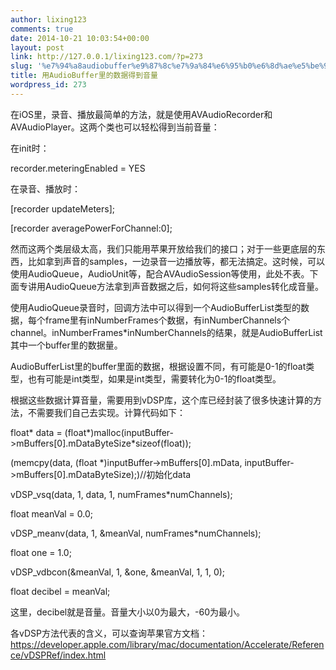 ```yaml
---
author: lixing123
comments: true
date: 2014-10-21 10:03:54+00:00
layout: post
link: http://127.0.0.1/lixing123.com/?p=273
slug: '%e7%94%a8audiobuffer%e9%87%8c%e7%9a%84%e6%95%b0%e6%8d%ae%e5%be%97%e5%88%b0%e9%9f%b3%e9%87%8f'
title: 用AudioBuffer里的数据得到音量
wordpress_id: 273
---
```


在iOS里，录音、播放最简单的方法，就是使用AVAudioRecorder和AVAudioPlayer。这两个类也可以轻松得到当前音量：<!-- more -->

在init时：

recorder.meteringEnabled = YES

在录音、播放时：

[recorder updateMeters];

[recorder averagePowerForChannel:0];

然而这两个类层级太高，我们只能用苹果开放给我们的接口；对于一些更底层的东西，比如拿到声音的samples，一边录音一边播放等，都无法搞定。这时候，可以使用AudioQueue，AudioUnit等，配合AVAudioSession等使用，此处不表。下面专讲用AudioQueue方法拿到声音数据之后，如何将这些samples转化成音量。

使用AudioQueue录音时，回调方法中可以得到一个AudioBufferList类型的数据，每个frame里有inNumberFrames个数据，有inNumberChannels个channel。inNumberFrames*inNumberChannels的结果，就是AudioBufferList其中一个buffer里的数据量。

AudioBufferList里的buffer里面的数据，根据设置不同，有可能是0-1的float类型，也有可能是int类型，如果是int类型，需要转化为0-1的float类型。

根据这些数据计算音量，需要用到vDSP库，这个库已经封装了很多快速计算的方法，不需要我们自己去实现。计算代码如下：

float* data = (float*)malloc(inputBuffer->mBuffers[0].mDataByteSize*sizeof(float));

(memcpy(data, (float *)inputBuffer->mBuffers[0].mData, inputBuffer->mBuffers[0].mDataByteSize);)//初始化data


vDSP_vsq(data, 1, data, 1, numFrames*numChannels);




float meanVal = 0.0;




vDSP_meanv(data, 1, &meanVal, numFrames*numChannels);




float one = 1.0;




vDSP_vdbcon(&meanVal, 1, &one, &meanVal, 1, 1, 0);




float decibel = meanVal;




这里，decibel就是音量。音量大小以0为最大，-60为最小。




各vDSP方法代表的含义，可以查询苹果官方文档：https://developer.apple.com/library/mac/documentation/Accelerate/Reference/vDSPRef/index.html
